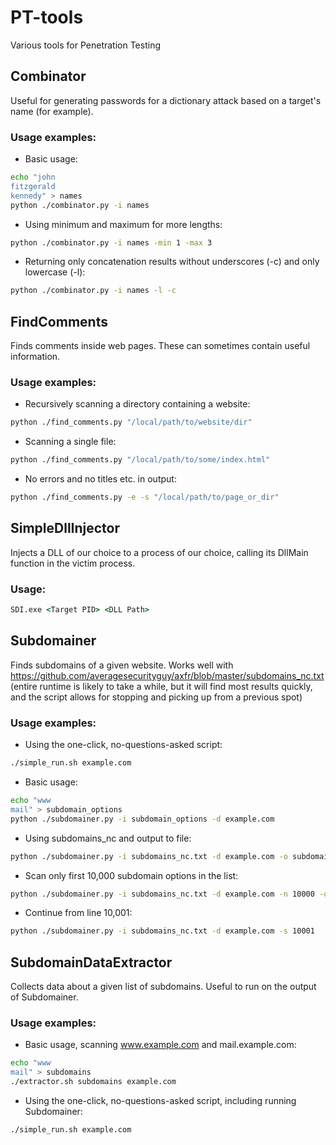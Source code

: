 # PT-tools
Various tools for Penetration Testing

## Combinator
Useful for generating passwords for a dictionary attack based on a target's name (for example).
### Usage examples:
* Basic usage:
```bash
echo "john
fitzgerald
kennedy" > names
python ./combinator.py -i names
```
* Using minimum and maximum for more lengths:
```bash
python ./combinator.py -i names -min 1 -max 3
```
* Returning only concatenation results without underscores (-c) and only lowercase (-l):
```bash
python ./combinator.py -i names -l -c
```

## FindComments
Finds comments inside web pages. These can sometimes contain useful information.
### Usage examples:
* Recursively scanning a directory containing a website:
```bash
python ./find_comments.py "/local/path/to/website/dir"
```
* Scanning a single file:
```bash
python ./find_comments.py "/local/path/to/some/index.html"
```
* No errors and no titles etc. in output:
```bash
python ./find_comments.py -e -s "/local/path/to/page_or_dir"
```

## SimpleDllInjector
Injects a DLL of our choice to a process of our choice, calling its DllMain function in the victim process.
### Usage:
```cmd
SDI.exe <Target PID> <DLL Path>
```

## Subdomainer
Finds subdomains of a given website. Works well with https://github.com/averagesecurityguy/axfr/blob/master/subdomains_nc.txt (entire runtime is likely to take a while, but it will find most results quickly, and the script allows for stopping and picking up from a previous spot)
### Usage examples:
* Using the one-click, no-questions-asked script:
```bash
./simple_run.sh example.com
```
* Basic usage:
```bash
echo "www
mail" > subdomain_options
python ./subdomainer.py -i subdomain_options -d example.com
```
* Using subdomains_nc and output to file:
```bash
python ./subdomainer.py -i subdomains_nc.txt -d example.com -o subdomains
```
* Scan only first 10,000 subdomain options in the list:
```bash
python ./subdomainer.py -i subdomains_nc.txt -d example.com -n 10000 -o subdomains
```
* Continue from line 10,001:
```bash
python ./subdomainer.py -i subdomains_nc.txt -d example.com -s 10001
```

## SubdomainDataExtractor
Collects data about a given list of subdomains. Useful to run on the output of Subdomainer.
### Usage examples:
* Basic usage, scanning www.example.com and mail.example.com:
```bash
echo "www
mail" > subdomains
./extractor.sh subdomains example.com
```
* Using the one-click, no-questions-asked script, including running Subdomainer:
```bash
./simple_run.sh example.com
```
